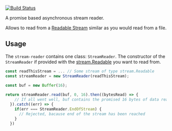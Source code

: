 [![Build Status][travis-image]][travis-url]

A promise based asynchronous stream reader.

Allows to read from a [Readable Stream](https://nodejs.org/api/stream.html#stream_readable_streams) 
similar as you would read from a file.

## Usage

The `stream-reader` contains one class: `StreamReader`.  The constructor of
the `StreamReader` if provided with the [stream.Readable](https://nodejs.org/api/stream.html#stream_class_stream_readable)
you want to read from.

```JavaScript
const readThisStream = ... // Some stream of type stream.Readable
const streamReader = new StreamReader(readThisStream);

const buf = new Buffer(16);
  
return streamReader.read(buf, 0, 16).then((bytesRead) => {
    // If all went well, buf contains the promised 16 bytes of data read
  }).catch((err) => {
    if(err === StreamReader.EndOfStream) {
      // Rejected, bacause end of the stream has been reached
    }
  })
```

      
[npm-url]: https://npmjs.org/package/stream-reader
[npm-image]: https://badge.fury.io/js/stream-reader.svg

[travis-url]: https://travis-ci.org/Borewit/stream-reader
[travis-image]: https://api.travis-ci.org/Borewit/stream-reader.svg?branch=master